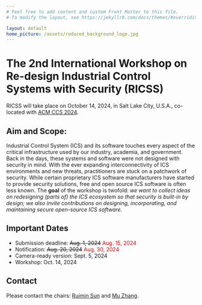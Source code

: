```yaml
---
# Feel free to add content and custom Front Matter to this file.
# To modify the layout, see https://jekyllrb.com/docs/themes/#overriding-theme-defaults

layout: default
home_picture: /assets/reduced_background_logo.jpg
---
```


<!-- ![image](assets/Campus-Fall-Panorama.jpg) -->

# The 2nd International Workshop on Re-design Industrial Control Systems with Security (RICSS)

RICSS will take place on October 14, 2024, in Salt Lake City, U.S.A., co-located with [ACM CCS 2024](https://www.sigsac.org/ccs/CCS2024/call-for/call-for-papers.html). 

## Aim and Scope: 

Industrial Control System (ICS) and its software touches every aspect of the critical infrastructure used by our industry, academia, and government. Back in the days, these systems and software were not designed with security in mind. With the ever expanding interconnectivity of ICS environments and new threats, practitioners are stuck on a patchwork of security. While certain proprietary ICS software manufacturers have started to provide security solutions, free and open source ICS software is often less known. The **goal** of the workshop is twofold: *we want to collect ideas on redesigning (parts of) the ICS ecosystem so that security is built-in by design; we also invite contributions on designing, incorporating, and maintaining secure open-source ICS software.*


## Important Dates

- Submission deadline: ~~Aug. 1, 2024~~ <span style="color:red">Aug. 15, 2024</span>
- Notification: ~~Aug. 20, 2024~~ <span style="color:red">Aug. 30, 2024</span>
- Camera-ready version: Sept. 5, 2024 
- Workshop: Oct. 14, 2024

## Contact

<!-- Contacts will be updated later. -->
Please contact the chairs: [Ruimin Sun](mailto:rsun@fiu.edu) and [Mu Zhang](mailto:muzhang@cs.utah.edu).  

